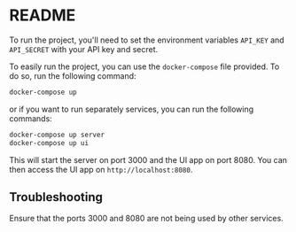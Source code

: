 # README

To run the project, you'll need to set the environment variables `API_KEY` and `API_SECRET` with your API key and secret.

To easily run the project, you can use the `docker-compose` file provided. To do so, run the following command:

```bash
docker-compose up
```

or if you want to run separately services, you can run the following commands:

```bash
docker-compose up server
docker-compose up ui
```

This will start the server on port 3000 and the UI app on port 8080.
You can then access the UI app on `http://localhost:8080`.

## Troubleshooting
Ensure that the ports 3000 and 8080 are not being used by other services.
